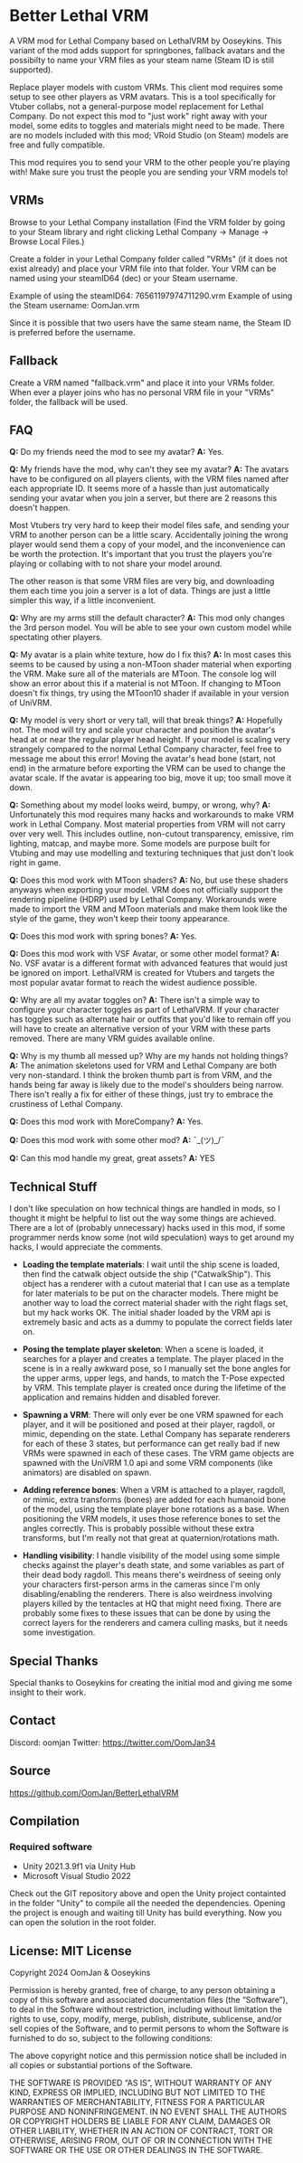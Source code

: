 # Better Lethal VRM

A VRM mod for Lethal Company based on LethalVRM by Ooseykins. This variant of the mod adds support for springbones, fallback avatars and the possibilty to name your VRM files as your steam name (Steam ID is still supported).

Replace player models with custom VRMs. This client mod requires some setup to see other players as VRM avatars. This is a tool specifically for Vtuber collabs, not a general-purpose model replacement for Lethal Company. Do not expect this mod to "just work" right away with your model, some edits to toggles and materials might need to be made. There are no models included with this mod; VRoid Studio (on Steam) models are free and fully compatible.

This mod requires you to send your VRM to the other people you're playing with! Make sure you trust the people you are sending your VRM models to!

## VRMs

Browse to your Lethal Company installation (Find the VRM folder by going to your Steam library and right clicking Lethal Company -> Manage -> Browse Local Files.)

Create a folder in your Lethal Company folder called "VRMs" (if it does not exist already) and place your VRM file into that folder. Your VRM can be named using your steamID64 (dec) or your Steam username.

Example of using the steamID64: 76561197974711290.vrm
Example of using the Steam username: OomJan.vrm

Since it is possible that two users have the same steam name, the Steam ID is preferred before the username.

## Fallback

Create a VRM named "fallback.vrm" and place it into your VRMs folder. When ever a player joins who has no personal VRM file in your "VRMs" folder, the fallback will be used.

## FAQ

**Q:** Do my friends need the mod to see my avatar?
**A:** Yes.

**Q:** My friends have the mod, why can't they see my avatar?
**A:** The avatars have to be configured on all players clients, with the VRM files named after each appropriate ID. It seems more of a hassle than just automatically sending your avatar when you join a server, but there are 2 reasons this doesn't happen.

Most Vtubers try very hard to keep their model files safe, and sending your VRM to another person can be a little scary. Accidentally joining the wrong player would send them a copy of your model, and the inconvenience can be worth the protection. It's important that you trust the players you're playing or collabing with to not share your model around.

The other reason is that some VRM files are very big, and downloading them each time you join a server is a lot of data. Things are just a little simpler this way, if a little inconvenient.

**Q:** Why are my arms still the default character?
**A:** This mod only changes the 3rd person model. You will be able to see your own custom model while spectating other players.

**Q:** My avatar is a plain white texture, how do I fix this?
**A:** In most cases this seems to be caused by using a non-MToon shader material when exporting the VRM. Make sure all of the materials are MToon. The console log will show an error about this if a material is not MToon. If changing to MToon doesn't fix things, try using the MToon10 shader if available in your version of UniVRM.

**Q:** My model is very short or very tall, will that break things?
**A:** Hopefully not. The mod will try and scale your character and position the avatar's head at or near the regular player head height. If your model is scaling very strangely compared to the normal Lethal Company character, feel free to message me about this error! Moving the avatar's head bone (start, not end) in the armature before exporting the VRM can be used to change the avatar scale. If the avatar is appearing too big, move it up; too small move it down.

**Q:** Something about my model looks weird, bumpy, or wrong, why?
**A:** Unfortunately this mod requires many hacks and workarounds to make VRM work in Lethal Company. Most material properties from VRM will not carry over very well. This includes outline, non-cutout transparency, emissive, rim lighting, matcap, and maybe more. Some models are purpose built for Vtubing and may use modelling and texturing techniques that just don't look right in game.

**Q:** Does this mod work with MToon shaders?
**A:** No, but use these shaders anyways when exporting your model. VRM does not officially support the rendering pipeline (HDRP) used by Lethal Company. Workarounds were made to import the VRM and MToon materials and make them look like the style of the game, they won't keep their toony appearance.

**Q:** Does this mod work with spring bones?
**A:** Yes.

**Q:** Does this mod work with VSF Avatar, or some other model format?
**A:** No. VSF avatar is a different format with advanced features that would just be ignored on import. LethalVRM is created for Vtubers and targets the most popular avatar format to reach the widest audience possible.

**Q:** Why are all my avatar toggles on?
**A:** There isn't a simple way to configure your character toggles as part of LethalVRM. If your character has toggles such as alternate hair or outfits that you'd like to remain off you will have to create an alternative version of your VRM with these parts removed. There are many VRM guides available online.

**Q:** Why is my thumb all messed up? Why are my hands not holding things?
**A:** The animation skeletons used for VRM and Lethal Company are both very non-standard. I think the broken thumb part is from VRM, and the hands being far away is likely due to the model's shoulders being narrow. There isn't really a fix for either of these things, just try to embrace the crustiness of Lethal Company.

**Q:** Does this mod work with MoreCompany?
**A:** Yes.

**Q:** Does this mod work with some other mod?
**A:** ¯\_(ツ)_/¯

**Q:** Can this mod handle my great, great assets?
**A:** YES

## Technical Stuff

I don't like speculation on how technical things are handled in mods, so I thought it might be helpful to list out the way some things are achieved. There are a lot of (probably unnecessary) hacks used in this mod, if some programmer nerds know some (not wild speculation) ways to get around my hacks, I would appreciate the comments.

- **Loading the template materials**: I wait until the ship scene is loaded, then find the catwalk object outside the ship ("CatwalkShip"). This object has a renderer with a cutout material that I can use as a template for later materials to be put on the character models. There might be another way to load the correct material shader with the right flags set, but my hack works OK. The initial shader loaded by the VRM api is extremely basic and acts as a dummy to populate the correct fields later on.

- **Posing the template player skeleton**: When a scene is loaded, it searches for a player and creates a template. The player placed in the scene is in a really awkward pose, so I manually set the bone angles for the upper arms, upper legs, and hands, to match the T-Pose expected by VRM. This template player is created once during the lifetime of the application and remains hidden and disabled forever.

- **Spawning a VRM**: There will only ever be one VRM spawned for each player, and it will be positioned and posed at their player, ragdoll, or mimic, depending on the state. Lethal Company has separate renderers for each of these 3 states, but performance can get really bad if new VRMs were spawned in each of these cases. The VRM game objects are spawned with the UniVRM 1.0 api and some VRM components (like animators) are disabled on spawn.

- **Adding reference bones**: When a VRM is attached to a player, ragdoll, or mimic, extra transforms (bones) are added for each humanoid bone of the model, using the template player bone rotations as a base. When positioning the VRM models, it uses those reference bones to set the angles correctly. This is probably possible without these extra transforms, but I'm really not that great at quaternion/rotations math.

- **Handling visibility**: I handle visibility of the model using some simple checks against the player's death state, and some variables as part of their dead body ragdoll. This means there's weirdness of seeing only your characters first-person arms in the cameras since I'm only disabling/enabling the renderers. There is also weirdness involving players killed by the tentacles at HQ that might need fixing. There are probably some fixes to these issues that can be done by using the correct layers for the renderers and camera culling masks, but it needs some investigation.


## Special Thanks

Special thanks to Ooseykins for creating the initial mod and giving me some insight to their work.

## Contact

Discord: oomjan
Twitter: https://twitter.com/OomJan34

## Source

https://github.com/OomJan/BetterLethalVRM

## Compilation

### Required software
* Unity 2021.3.9f1 via Unity Hub
* Microsoft Visual Studio 2022

Check out the GIT repository above and open the Unity project containted in the folder "Unity" to compile all the needed the dependencies. Opening the project is enough and waiting till Unity has build everything. Now you can open the solution in the root folder.

## License: MIT License

Copyright 2024 OomJan & Ooseykins

Permission is hereby granted, free of charge, to any person obtaining a copy of this software and associated documentation files (the “Software”), to deal in the Software without restriction, including without limitation the rights to use, copy, modify, merge, publish, distribute, sublicense, and/or sell copies of the Software, and to permit persons to whom the Software is furnished to do so, subject to the following conditions:

The above copyright notice and this permission notice shall be included in all copies or substantial portions of the Software.

THE SOFTWARE IS PROVIDED “AS IS”, WITHOUT WARRANTY OF ANY KIND, EXPRESS OR IMPLIED, INCLUDING BUT NOT LIMITED TO THE WARRANTIES OF MERCHANTABILITY, FITNESS FOR A PARTICULAR PURPOSE AND NONINFRINGEMENT. IN NO EVENT SHALL THE AUTHORS OR COPYRIGHT HOLDERS BE LIABLE FOR ANY CLAIM, DAMAGES OR OTHER LIABILITY, WHETHER IN AN ACTION OF CONTRACT, TORT OR OTHERWISE, ARISING FROM, OUT OF OR IN CONNECTION WITH THE SOFTWARE OR THE USE OR OTHER DEALINGS IN THE SOFTWARE.